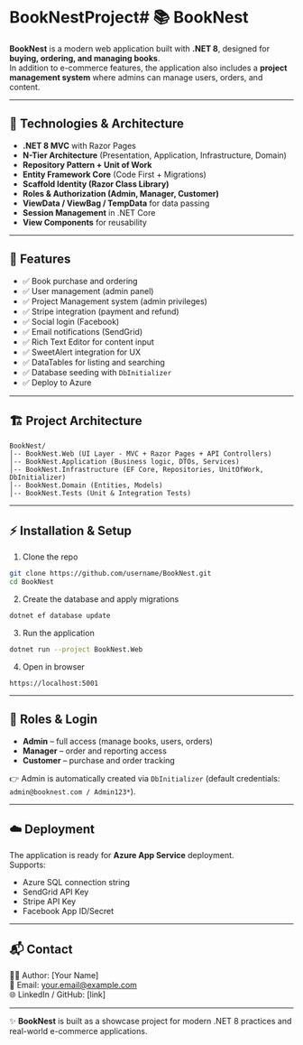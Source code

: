 # BookNestProject# 📚 BookNest  

**BookNest** is a modern web application built with **.NET 8**, designed for **buying, ordering, and managing books**.  
In addition to e-commerce features, the application also includes a **project management system** where admins can manage users, orders, and content.  

---

## 🚀 Technologies & Architecture  

- **.NET 8 MVC** with Razor Pages  
- **N-Tier Architecture** (Presentation, Application, Infrastructure, Domain)  
- **Repository Pattern + Unit of Work**  
- **Entity Framework Core** (Code First + Migrations)  
- **Scaffold Identity (Razor Class Library)**  
- **Roles & Authorization (Admin, Manager, Customer)**  
- **ViewData / ViewBag / TempData** for data passing  
- **Session Management** in .NET Core  
- **View Components** for reusability  

---

## 🎯 Features  

- ✅ Book purchase and ordering  
- ✅ User management (admin panel)  
- ✅ Project Management system (admin privileges)  
- ✅ Stripe integration (payment and refund)  
- ✅ Social login (Facebook)  
- ✅ Email notifications (SendGrid)  
- ✅ Rich Text Editor for content input  
- ✅ SweetAlert integration for UX  
- ✅ DataTables for listing and searching  
- ✅ Database seeding with `DbInitializer`  
- ✅ Deploy to Azure  

---

## 🏗️ Project Architecture  

```
BookNest/
│-- BookNest.Web (UI Layer - MVC + Razor Pages + API Controllers)
│-- BookNest.Application (Business logic, DTOs, Services)
│-- BookNest.Infrastructure (EF Core, Repositories, UnitOfWork, DbInitializer)
│-- BookNest.Domain (Entities, Models)
│-- BookNest.Tests (Unit & Integration Tests)
```

---

## ⚡ Installation & Setup  

1. Clone the repo  
```bash
git clone https://github.com/username/BookNest.git
cd BookNest
```

2. Create the database and apply migrations  
```bash
dotnet ef database update
```

3. Run the application  
```bash
dotnet run --project BookNest.Web
```

4. Open in browser  
```
https://localhost:5001
```

---

## 🔑 Roles & Login  

- **Admin** – full access (manage books, users, orders)  
- **Manager** – order and reporting access  
- **Customer** – purchase and order tracking  

👉 Admin is automatically created via `DbInitializer` (default credentials: `admin@booknest.com / Admin123*`).  

---

## ☁️ Deployment  

The application is ready for **Azure App Service** deployment.  
Supports:  
- Azure SQL connection string  
- SendGrid API Key  
- Stripe API Key  
- Facebook App ID/Secret  

---

## 📬 Contact  

👩‍💻 Author: [Your Name]  
📧 Email: your.email@example.com  
🌐 LinkedIn / GitHub: [link]  

---

✨ **BookNest** is built as a showcase project for modern .NET 8 practices and real-world e-commerce applications.  
